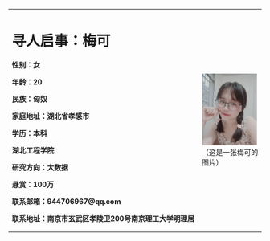 <table border="0">
  <tr>
    <td width="75%">
      <h1>寻人启事：梅可</h1>
      <p><b>性别：女</b></p>
      <p><b>年龄：20</b></p>
      <p><b>民族：匈奴</b></p>
      <p><b>家庭地址：湖北省孝感市</b></p>
      <p><b>学历：本科</b></p>
      <p><b>湖北工程学院</b></p>
      <p><b>研究方向：大数据</b></p>
      <p><b>悬赏：100万</b></p>
      <p><b>联系邮箱：944706967@qq.com</b></p>
      <p><b>联系地址：南京市玄武区孝陵卫200号南京理工大学明理居
    <td width="50%">
      <img src="/mk.png" width="100%">     （这是一张梅可的图片） 
